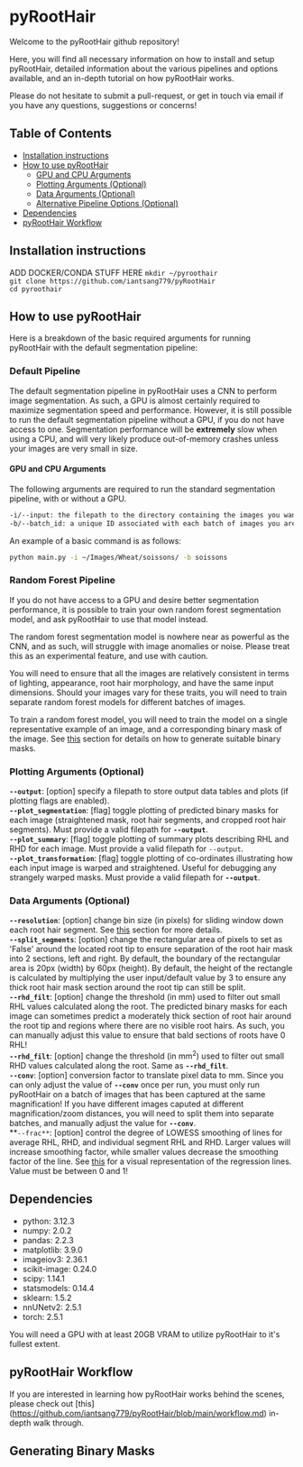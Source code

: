 # pyRootHair

Welcome to the pyRootHair github repository! 

Here, you will find all necessary information on how to install and setup pyRootHair, detailed information about the various pipelines and options available, and an in-depth tutorial on how pyRootHair works.

Please do not hesitate to submit a pull-request, or get in touch via email if you have any questions, suggestions or concerns!


## Table of Contents
  - [Installation instructions](#installation-instructions)
  - [How to use pyRootHair](#how-to-use-pyroothair)
    - [GPU and CPU Arguments](#gpu-and-cpu-arguments)
    - [Plotting Arguments (Optional)](#plotting-arguments-optional)
    - [Data Arguments (Optional)](#data-arguments-optional)
    - [Alternative Pipeline Options (Optional)](#alternative-pipeline-options-optional)
  - [Dependencies](#dependencies)
  - [pyRootHair Workflow](#pyroothair-workflow)


## Installation instructions

ADD DOCKER/CONDA STUFF HERE 
`mkdir ~/pyroothair`  
`git clone https://github.com/iantsang779/pyRootHair`  
`cd pyroothair`  

## How to use pyRootHair

Here is a breakdown of the basic required arguments for running pyRootHair with the default segmentation pipeline:

### Default Pipeline

The default segmentation pipeline in pyRootHair uses a CNN to perform image segmentation. As such, a GPU is almost certainly required to maximize segmentation speed and performance. However, it is still possible to run the default segmentation pipeline without a GPU, if you do not have access to one. Segmentation performance will be **extremely** slow when using a CPU, and will very likely produce out-of-memory crashes unless your images are very small in size.

#### GPU and CPU Arguments

The following arguments are required to run the standard segmentation pipeline, with or without a GPU. 

```bash
-i/--input: the filepath to the directory containing the images you want to process  
-b/--batch_id: a unique ID associated with each batch of images you are processing per run. Can be species/genotype name, or date, or anything that is easily identifiable for you.
```
An example of a basic command is as follows:

```bash
python main.py -i ~/Images/Wheat/soissons/ -b soissons
```

### Random Forest Pipeline

If you do not have access to a GPU and desire better segmentation performance, it is possible to train your own random forest segmentation model, and ask pyRootHair to use that model instead.

The random forest segmentation model is nowhere near as powerful as the CNN, and as such, will struggle with image anomalies or noise. Please treat this as an experimental feature, and use with caution.

You will need to ensure that all the images are relatively consistent in terms of lighting, appearance, root hair morphology, and have the same input dimensions. Should your images vary for these traits, you will need to train separate random forest models for different batches of images.

To train a random forest model, you will need to train the model on a single representative example of an image, and a corresponding binary mask of the image. See [this]() section for details on how to generate suitable binary masks.



### Plotting Arguments (Optional)

**`--output`**: [option] specify a filepath to store output data tables and plots (if plotting flags are enabled).  
**`--plot_segmentation`**: [flag] toggle plotting of predicted binary masks for each image (straightened mask, root hair segments, and cropped root hair segments). Must provide a valid filepath for **`--output`**.  
**`--plot_summary`**: [flag] toggle plotting of summary plots describing RHL and RHD for each image. Must provide a valid filepath for `--output`.  
**`--plot_transformation`**: [flag] toggle plotting of co-ordinates illustrating how each input image is warped and straightened. Useful for debugging any strangely warped masks. Must provide a valid filepath for **`--output`**.  

### Data Arguments (Optional)
**`--resolution`**: [option] change bin size (in pixels) for sliding window down each root hair segment. See [this](https://github.com/iantsang779/pyRootHair/blob/main/workflow.md#extracting-traits-from-the-root-hair-mask) section for more details.  
**`--split_segments`**: [option] change the rectangular area of pixels to set as 'False' around the located root tip to ensure separation of the root hair mask into 2 sections, left and right. By default, the boundary of the rectangular area is 20px (width) by 60px (height). By default, the height of the rectangle is calculated by multiplying the user input/default value by 3 to ensure any thick root hair mask section around the root tip can still be split.  
**`--rhd_filt`**: [option] change the threshold (in mm) used to filter out small RHL values calculated along the root. The predicted binary masks for each image can sometimes predict a moderately thick section of root hair around the root tip and regions where there are no visible root hairs. As such, you can manually adjust this value to ensure that bald sections of roots have 0 RHL!  
**`--rhd_filt`**: [option] change the threshold (in mm$^{2}$) used to filter out small RHD values calculated along the root. Same as **`--rhd_filt`**.  
**`--conv`**: [option] conversion factor to translate pixel data to mm. Since you can only adjust the value of **`--conv`** once per run, you must only run pyRootHair on a batch of images that has been captured at the same magnification! If you have different images caputed at different magnification/zoom distances, you will need to split them into separate batches, and manually adjust the value for **`--conv`**.  
**`--frac**`: [option] control the degree of LOWESS smoothing of lines for average RHL, RHD, and individual segment RHL and RHD. Larger values will increase smoothing factor, while smaller values decrease the smoothing factor of the line. See [this](https://github.com/iantsang779/pyRootHair/blob/main/workflow.md#summary-plots) for a visual representation of the regression lines. Value must be between 0 and 1!  




## Dependencies

- python: 3.12.3
- numpy: 2.0.2
- pandas: 2.2.3
- matplotlib: 3.9.0
- imageiov3: 2.36.1
- scikit-image: 0.24.0
- scipy: 1.14.1
- statsmodels: 0.14.4
- sklearn: 1.5.2
- nnUNetv2: 2.5.1
- torch: 2.5.1

You will need a GPU with at least 20GB VRAM to utilize pyRootHair to it's fullest extent. 


## pyRootHair Workflow

If you are interested in learning how pyRootHair works behind the scenes, please check out [this] (https://github.com/iantsang779/pyRootHair/blob/main/workflow.md) in-depth walk through.



## Generating Binary Masks























